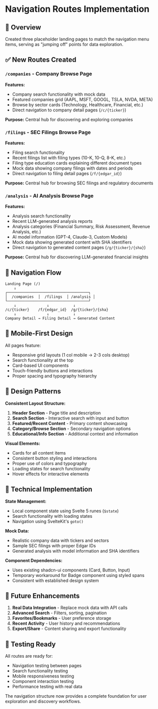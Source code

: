 # Navigation Routes Implementation

## 🎯 Overview

Created three placeholder landing pages to match the navigation menu items, serving as "jumping off" points for data exploration.

## ✅ New Routes Created

### `/companies` - Company Browse Page
**Features:**
- Company search functionality with mock data
- Featured companies grid (AAPL, MSFT, GOOGL, TSLA, NVDA, META)
- Browse by sector cards (Technology, Healthcare, Financial, etc.)
- Direct navigation to company detail pages (`/c/{ticker}`)

**Purpose:** Central hub for discovering and exploring companies

### `/filings` - SEC Filings Browse Page
**Features:**
- Filing search functionality
- Recent filings list with filing types (10-K, 10-Q, 8-K, etc.)
- Filing type education cards explaining different document types
- Mock data showing company filings with dates and periods
- Direct navigation to filing detail pages (`/f/{edgar_id}`)

**Purpose:** Central hub for browsing SEC filings and regulatory documents

### `/analysis` - AI Analysis Browse Page
**Features:**
- Analysis search functionality
- Recent LLM-generated analysis reports
- Analysis categories (Financial Summary, Risk Assessment, Revenue Analysis, etc.)
- AI model information (GPT-4, Claude-3, Custom Models)
- Mock data showing generated content with SHA identifiers
- Direct navigation to generated content pages (`/g/{ticker}/{sha}`)

**Purpose:** Central hub for discovering LLM-generated financial insights

## 🔄 Navigation Flow

```
Landing Page (/)
    ↓
┌─────────────────────────────────────┐
│  /companies  │  /filings  │ /analysis │
└─────────────────────────────────────┘
    ↓              ↓           ↓
/c/{ticker}    /f/{edgar_id}  /g/{ticker}/{sha}
    ↓              ↓           ↓
Company Detail → Filing Detail → Generated Content
```

## 📱 Mobile-First Design

All pages feature:
- Responsive grid layouts (1 col mobile → 2-3 cols desktop)
- Search functionality at the top
- Card-based UI components
- Touch-friendly buttons and interactions
- Proper spacing and typography hierarchy

## 🎨 Design Patterns

**Consistent Layout Structure:**
1. **Header Section** - Page title and description
2. **Search Section** - Interactive search with input and button
3. **Featured/Recent Content** - Primary content showcasing
4. **Category/Browse Section** - Secondary navigation options
5. **Educational/Info Section** - Additional context and information

**Visual Elements:**
- Cards for all content items
- Consistent button styling and interactions
- Proper use of colors and typography
- Loading states for search functionality
- Hover effects for interactive elements

## 🔧 Technical Implementation

**State Management:**
- Local component state using Svelte 5 runes (`$state`)
- Search functionality with loading states
- Navigation using SvelteKit's `goto()`

**Mock Data:**
- Realistic company data with tickers and sectors
- Sample SEC filings with proper Edgar IDs
- Generated analysis with model information and SHA identifiers

**Component Dependencies:**
- Uses existing shadcn-ui components (Card, Button, Input)
- Temporary workaround for Badge component using styled spans
- Consistent with established design system

## 🚀 Future Enhancements

1. **Real Data Integration** - Replace mock data with API calls
2. **Advanced Search** - Filters, sorting, pagination
3. **Favorites/Bookmarks** - User preference storage
4. **Recent Activity** - User history and recommendations
5. **Export/Share** - Content sharing and export functionality

## 🧪 Testing Ready

All routes are ready for:
- Navigation testing between pages
- Search functionality testing
- Mobile responsiveness testing
- Component interaction testing
- Performance testing with real data

The navigation structure now provides a complete foundation for user exploration and discovery workflows.
